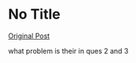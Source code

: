 # No Title

[Original Post](https://discourse.onlinedegree.iitm.ac.in/t/165959/363)

<p>what problem is their in ques 2 and 3</p>